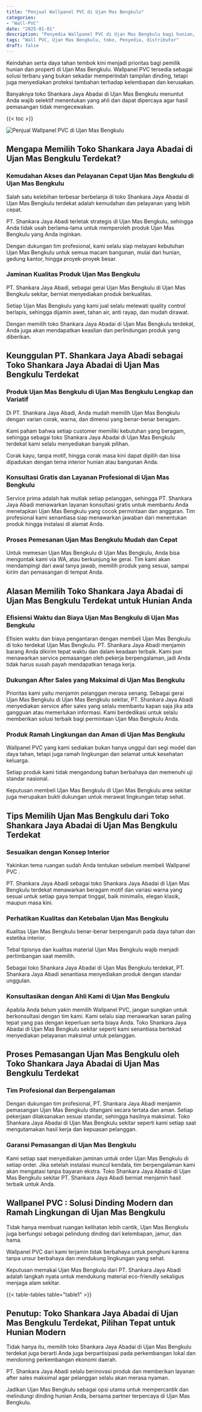 ```yaml
---
title: "Penjual Wallpanel PVC di Ujan Mas Bengkulu"
categories: 
- "Wall-PVC"
date: "2025-01-01"
description: "Penyedia Wallpanel PVC di Ujan Mas Bengkulu bagi hunian, perkantoran, dan gerai. Produk terbaik, variasi motif, pilihan warna modern, dengan layanan penempatan dikerjakan oleh tenaga ahli profesional dan jaminan resmi!|Layanan distribusi Wallpanel PVC di Ujan Mas Bengkulu bagi kebutuhan rumah, office, atau ritel, beserta produk berkualitas dan penempatan oleh tim profesional dan jaminan resmi.|Solusi Wallpanel PVC di Ujan Mas Bengkulu yang terbukti bagi tempat tinggal, office, serta ritel, bersama panel terbaik dan pemasangan dikerjakan oleh teknisi berpengalaman serta kepastian resmi.|Penjualan Wallpanel PVC di Ujan Mas Bengkulu untuk tempat tinggal, kantor, dan gerai, dengan produk terbaik dan pemasangan dikerjakan oleh tim berpengalaman, dilengkapi dengan kepastian resmi.}"
tags: "Wall PVC, Ujan Mas Bengkulu, toko, Penyedia, distributor"
draft: false
---
```


Keindahan serta daya tahan tembok kini menjadi prioritas bagi pemilik hunian dan properti di Ujan Mas Bengkulu.  Wallpanel PVC  tersedia sebagai solusi terbaru yang bukan sekadar memperindah tampilan dinding, tetapi juga menyediakan proteksi tambahan terhadap kelembapan dan kerusakan.

Banyaknya toko Shankara Jaya Abadai di Ujan Mas Bengkulu menuntut Anda wajib selektif menentukan yang ahli dan dapat dipercaya agar hasil pemasangan tidak mengecewakan.

{{< toc >}}

![Penjual Wallpanel PVC di Ujan Mas Bengkulu](/images/Wall-PVC/Penjual-Wallpanel-PVC-di-Ujan-Mas-Bengkulu.png)


## Mengapa Memilih Toko Shankara Jaya Abadai di Ujan Mas Bengkulu Terdekat?

### Kemudahan Akses dan Pelayanan Cepat Ujan Mas Bengkulu di Ujan Mas Bengkulu

Salah satu kelebihan terbesar berbelanja di toko Shankara Jaya Abadai di Ujan Mas Bengkulu terdekat adalah kemudahan dan pelayanan yang lebih cepat.

PT. Shankara Jaya Abadi terletak strategis di Ujan Mas Bengkulu, sehingga Anda tidak usah berlama-lama untuk memperoleh produk Ujan Mas Bengkulu yang Anda inginkan.

Dengan dukungan tim profesional, kami selalu siap melayani kebutuhan Ujan Mas Bengkulu untuk semua macam bangunan, mulai dari hunian, gedung kantor, hingga proyek-proyek besar.

### Jaminan Kualitas Produk Ujan Mas Bengkulu

PT. Shankara Jaya Abadi, sebagai gerai Ujan Mas Bengkulu di Ujan Mas Bengkulu sekitar, berniat menyediakan produk berkualitas.

Setiap Ujan Mas Bengkulu yang kami jual selalu melewati quality control berlapis, sehingga dijamin awet, tahan air, anti rayap, dan mudah dirawat.

Dengan memilih toko Shankara Jaya Abadai di Ujan Mas Bengkulu terdekat, Anda juga akan mendapatkan keaslian dan perlindungan produk yang diberikan.

## Keunggulan PT. Shankara Jaya Abadi sebagai Toko Shankara Jaya Abadai di Ujan Mas Bengkulu Terdekat

### Produk Ujan Mas Bengkulu di Ujan Mas Bengkulu Lengkap dan Variatif

Di PT. Shankara Jaya Abadi, Anda mudah memilih Ujan Mas Bengkulu dengan varian corak, warna, dan dimensi yang benar-benar beragam.

Kami paham bahwa setiap customer memiliki kebutuhan yang beragam, sehingga sebagai toko Shankara Jaya Abadai di Ujan Mas Bengkulu terdekat kami selalu menyediakan banyak pilihan.

Corak kayu, tanpa motif, hingga corak masa kini dapat dipilih dan bisa dipadukan dengan tema interior hunian atau bangunan Anda.

### Konsultasi Gratis dan Layanan Profesional di Ujan Mas Bengkulu

Service prima adalah hak mutlak setiap pelanggan, sehingga PT. Shankara Jaya Abadi menawarkan layanan konsultasi gratis untuk membantu Anda menetapkan Ujan Mas Bengkulu yang cocok permintaan dan anggaran. Tim profesional kami senantiasa siap menawarkan jawaban dari menentukan produk hingga instalasi di alamat Anda.

### Proses Pemesanan Ujan Mas Bengkulu Mudah dan Cepat

Untuk memesan Ujan Mas Bengkulu di Ujan Mas Bengkulu, Anda bisa mengontak kami via WA, atau berkunjung ke gerai. Tim kami akan mendampingi dari awal tanya jawab, memilih produk yang sesuai, sampai kirim dan pemasangan di tempat Anda.

## Alasan Memilih Toko Shankara Jaya Abadai di Ujan Mas Bengkulu Terdekat untuk Hunian Anda

### Efisiensi Waktu dan Biaya Ujan Mas Bengkulu di Ujan Mas Bengkulu

Efisien waktu dan biaya pengantaran dengan membeli Ujan Mas Bengkulu di toko terdekat Ujan Mas Bengkulu. PT. Shankara Jaya Abadi menjamin barang Anda dikirim tepat waktu dan dalam keadaan terbaik. Kami pun menawarkan service pemasangan oleh pekerja berpengalaman, jadi Anda tidak harus susah payah mendapatkan tenaga kerja.

### Dukungan After Sales yang Maksimal di Ujan Mas Bengkulu

Prioritas kami yaitu menjamin pelanggan merasa senang. Sebagai gerai Ujan Mas Bengkulu di Ujan Mas Bengkulu sekitar, PT. Shankara Jaya Abadi menyediakan service after sales yang selalu membantu kapan saja jika ada gangguan atau memerlukan informasi. Kami berdedikasi untuk selalu memberikan solusi terbaik bagi permintaan Ujan Mas Bengkulu Anda.

### Produk Ramah Lingkungan dan Aman di Ujan Mas Bengkulu

 Wallpanel PVC  yang kami sediakan bukan hanya unggul dari segi model dan daya tahan, tetapi juga ramah lingkungan dan selamat untuk kesehatan keluarga.

Setiap produk kami tidak mengandung bahan berbahaya dan memenuhi uji standar nasional.

Keputusan membeli Ujan Mas Bengkulu di Ujan Mas Bengkulu area sekitar juga merupakan bukti dukungan untuk merawat lingkungan tetap sehat.

## Tips Memilih Ujan Mas Bengkulu dari Toko Shankara Jaya Abadai di Ujan Mas Bengkulu Terdekat

### Sesuaikan dengan Konsep Interior 

Yakinkan tema ruangan sudah Anda tentukan sebelum membeli  Wallpanel PVC .

PT. Shankara Jaya Abadi sebagai toko Shankara Jaya Abadai di Ujan Mas Bengkulu terdekat menawarkan beragam motif dan variasi warna yang sesuai untuk setiap gaya tempat tinggal, baik minimalis, elegan klasik, maupun masa kini.

### Perhatikan Kualitas dan Ketebalan Ujan Mas Bengkulu

Kualitas Ujan Mas Bengkulu benar-benar berpengaruh pada daya tahan dan estetika interior.

Tebal tipisnya dan kualitas material Ujan Mas Bengkulu wajib menjadi pertimbangan saat memilih.

Sebagai toko Shankara Jaya Abadai di Ujan Mas Bengkulu terdekat, PT. Shankara Jaya Abadi senantiasa menyediakan produk dengan standar unggulan.

### Konsultasikan dengan Ahli Kami di Ujan Mas Bengkulu

Apabila Anda belum yakin memilih Wallpanel PVC, jangan sungkan untuk berkonsultasi dengan tim kami. Kami selalu siap menawarkan saran paling tepat yang pas dengan keperluan serta biaya Anda. Toko Shankara Jaya Abadai di Ujan Mas Bengkulu sekitar seperti kami senantiasa bertekad menyediakan pelayanan maksimal untuk pelanggan.

## Proses Pemasangan Ujan Mas Bengkulu oleh Toko Shankara Jaya Abadai di Ujan Mas Bengkulu Terdekat

### Tim Profesional dan Berpengalaman

Dengan dukungan tim profesional, PT. Shankara Jaya Abadi menjamin pemasangan Ujan Mas Bengkulu ditangani secara tertata dan aman. Setiap pekerjaan dilaksanakan sesuai standar, sehingga hasilnya maksimal. Toko Shankara Jaya Abadai di Ujan Mas Bengkulu sekitar seperti kami setiap saat mengutamakan hasil kerja dan kepuasan pelanggan.

### Garansi Pemasangan di Ujan Mas Bengkulu

Kami setiap saat menyediakan jaminan untuk order Ujan Mas Bengkulu di setiap order. Jika setelah instalasi muncul kendala, tim berpengalaman kami akan mengatasi tanpa bayaran ekstra. Toko Shankara Jaya Abadai di Ujan Mas Bengkulu sekitar PT. Shankara Jaya Abadi berniat menjamin hasil terbaik untuk Anda.

##  Wallpanel PVC : Solusi Dinding Modern dan Ramah Lingkungan di Ujan Mas Bengkulu

Tidak hanya membuat ruangan kelihatan lebih cantik, Ujan Mas Bengkulu juga berfungsi sebagai pelindung dinding dari kelembapan, jamur, dan hama.

 Wallpanel PVC  dari kami terjamin tidak berbahaya untuk penghuni karena tanpa unsur berbahaya dan mendukung lingkungan yang sehat.

Keputusan memakai Ujan Mas Bengkulu dari PT. Shankara Jaya Abadi adalah langkah nyata untuk mendukung material eco-friendly sekaligus menjaga alam sekitar.

{{< table-tables table="table1" >}}

## Penutup: Toko Shankara Jaya Abadai di Ujan Mas Bengkulu Terdekat, Pilihan Tepat untuk Hunian Modern

Tidak hanya itu, memilih toko Shankara Jaya Abadai di Ujan Mas Bengkulu terdekat juga berarti Anda juga berpartisipasi pada perkembangan lokal dan mendorong perkembangan ekonomi daerah.

PT. Shankara Jaya Abadi selalu berinovasi produk dan memberikan layanan after sales maksimal agar pelanggan selalu akan merasa nyaman.

Jadikan Ujan Mas Bengkulu sebagai opsi utama untuk mempercantik dan melindungi dinding hunian Anda, bersama partner terpercaya di Ujan Mas Bengkulu.